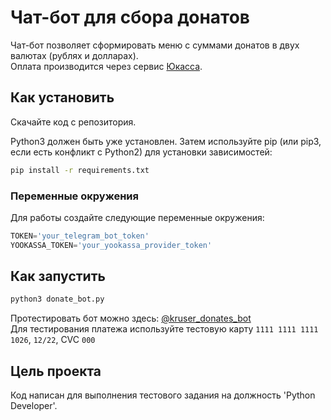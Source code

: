 # Чат-бот для сбора донатов

Чат-бот позволяет сформировать меню с суммами донатов в двух валютах (рублях и долларах).  
Оплата производится через сервис [Юкасса](https://yookassa.ru/).  

## Как установить

Скачайте код с репозитория.

Python3 должен быть уже установлен. Затем используйте pip (или pip3, если есть конфликт с Python2) для установки зависимостей:

```bash
pip install -r requirements.txt
```

### Переменные окружения

Для работы создайте следующие переменные окружения:

```python
TOKEN='your_telegram_bot_token'
YOOKASSA_TOKEN='your_yookassa_provider_token'
```

## Как запустить

```bash
python3 donate_bot.py
```

Протестировать бот можно здесь: [@kruser_donates_bot](https://t.me/kruser_donates_bot)  
Для тестирования платежа используйте тестовую карту
`1111 1111 1111 1026`, `12/22`, CVC `000`

## Цель проекта

Код написан для выполнения тестового задания на должность 'Python Developer'.  
